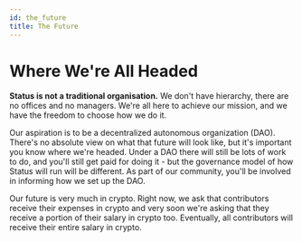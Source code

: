 ```yaml
---
id: the_future
title: The Future
---
```


# Where We're All Headed

**Status is not a traditional organisation.** We don't have hierarchy, there are no offices and no managers. We're all here to achieve our mission, and we have the freedom to choose how we do it.

Our aspiration is to be a decentralized autonomous organization (DAO). There's no absolute view on what that future will look like, but it's important you know where we're headed. Under a DAO there will still be lots of work to do, and you'll still get paid for doing it - but the governance model of how Status will run will be different. As part of our community, you'll be involved in informing how we set up the DAO.

Our future is very much in crypto. Right now, we ask that contributors receive their expenses in crypto and very soon we're asking that they receive a portion of their salary in crypto too. Eventually, all contributors will receive their entire salary in crypto.
